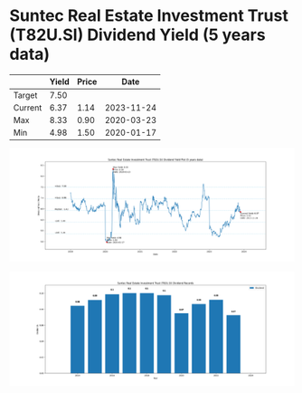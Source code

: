 # Suntec Real Estate Investment Trust (T82U.SI) Dividend Yield (5 years data)

|     | Yield   | Price | Date       |
|-----|---------|-------|------------|
| Target | 7.50 |  |  |
| Current | 6.37 | 1.14  | 2023-11-24 |
| Max | 8.33 | 0.90  | 2020-03-23 |
| Min | 4.98 | 1.50  | 2020-01-17 |

![Plot of Dividend Yield for Suntec Real Estate Investment Trust (T82U.SI)](T82U_div_5.png)

![Plot of Annual Dividend Per Unit for Suntec Real Estate Investment Trust (T82U.SI)](T82U_yearly_dpu.png)
